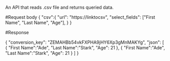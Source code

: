 An API that reads .csv file and returns queried data.

#Request body
{
  "csv":{
    "url": "https://linktocsv",
    "select_fields": ["First Name", "Last Name", "Age"],
  }
}

#Response

{
  "conversion_key": "ZEMAHBb54vkFXPHA9jHY6Xp3gMnMAKYg",
  "json": [
    {
      "First Name":"Ade",
      "Last Name":"Stark",
      "Age": 21 
    },
    {
      "First Name":"Ade",
      "Last Name":"Stark",
      "Age": 21 
    }
  ]
}